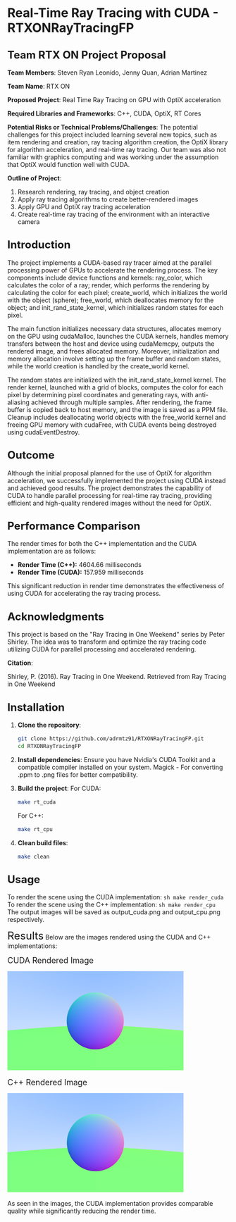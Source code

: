 # Real-Time Ray Tracing with CUDA - RTXONRayTracingFP

## <font size="5">Team RTX ON Project Proposal</font>

**Team Members**: Steven Ryan Leonido, Jenny Quan, Adrian Martinez

**Team Name**: RTX ON

**Proposed Project**: Real Time Ray Tracing on GPU with OptiX acceleration

**Required Libraries and Frameworks**: C++, CUDA, OptiX, RT Cores

**Potential Risks or Technical Problems/Challenges**: 
The potential challenges for this project included learning several new topics, such as item rendering and creation, ray tracing algorithm creation, the OptiX library for algorithm acceleration, and real-time ray tracing. Our team was also not familiar with graphics computing and was working under the assumption that OptiX would function well with CUDA.

**Outline of Project**: 
1. Research rendering, ray tracing, and object creation
2. Apply ray tracing algorithms to create better-rendered images
3. Apply GPU and OptiX ray tracing acceleration
4. Create real-time ray tracing of the environment with an interactive camera

## <font size="5">Introduction</font>

The project implements a CUDA-based ray tracer aimed at the parallel processing power of GPUs to accelerate the rendering process. The key components include device functions and kernels: ray_color, which calculates the color of a ray; render, which performs the rendering by calculating the color for each pixel; create_world, which initializes the world with the object (sphere); free_world, which deallocates memory for the object; and init_rand_state_kernel, which initializes random states for each pixel. 

The main function initializes necessary data structures, allocates memory on the GPU using cudaMalloc, launches the CUDA kernels, handles memory transfers between the host and device using cudaMemcpy, outputs the rendered image, and frees allocated memory. Moreover, initialization and memory allocation involve setting up the frame buffer and random states, while the world creation is handled by the create_world kernel. 

The random states are initialized with the init_rand_state_kernel kernel. The render kernel, launched with a grid of blocks, computes the color for each pixel by determining pixel coordinates and generating rays, with anti-aliasing achieved through multiple samples. After rendering, the frame buffer is copied back to host memory, and the image is saved as a PPM file. Cleanup includes deallocating world objects with the free_world kernel and freeing GPU memory with cudaFree, with CUDA events being destroyed using cudaEventDestroy.

## <font size="5">Outcome</font>

Although the initial proposal planned for the use of OptiX for algorithm acceleration, we successfully implemented the project using CUDA instead and achieved good results. The project demonstrates the capability of CUDA to handle parallel processing for real-time ray tracing, providing efficient and high-quality rendered images without the need for OptiX.

## <font size="5">Performance Comparison</font>

The render times for both the C++ implementation and the CUDA implementation are as follows:

- **Render Time (C++):** 4604.66 milliseconds
- **Render Time (CUDA):** 157.959 milliseconds
  
This significant reduction in render time demonstrates the effectiveness of using CUDA for accelerating the ray tracing process.

## <font size="5">Acknowledgments</font>

This project is based on the "Ray Tracing in One Weekend" series by Peter Shirley. The idea was to transform and optimize the ray tracing code utilizing CUDA for parallel processing and accelerated rendering.

**Citation**:

Shirley, P. (2016). Ray Tracing in One Weekend. Retrieved from Ray Tracing in One Weekend

## <font size="5">Installation</font>

1. **Clone the repository**:
    ```sh
    git clone https://github.com/adrmtz91/RTXONRayTracingFP.git
    cd RTXONRayTracingFP
    ```

2. **Install dependencies**:
    Ensure you have Nvidia's CUDA Toolkit and a compatible compiler installed on your system.
    Magick - For converting .ppm to .png files for better compatibility.

3. **Build the project**:
    For CUDA:
    ```sh
    make rt_cuda
    ```

    For C++:
    ```sh
    make rt_cpu
    ```

4. **Clean build files**:
    ```sh
    make clean
    ```

## <font size="5">Usage</font>

To render the scene using the CUDA implementation:
    ```sh
    make render_cuda
    ```
To render the scene using the C++ implementation:
    ```sh
    make render_cpu
    ```
The output images will be saved as output_cuda.png and output_cpu.png respectively.

<font size="5">Results</font>
Below are the images rendered using the CUDA and C++ implementations:

<font size="4">CUDA Rendered Image</font>

![CUDA Rendered Image](images/output_cuda.png)

<font size="4">C++ Rendered Image</font>

![C++ Rendered Image](images/output_cpu.png)

As seen in the images, the CUDA implementation provides comparable quality while significantly reducing the render time.
